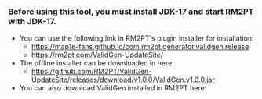 ### Before using this tool, you must install JDK-17 and start RM2PT with JDK-17.
* You can use the following link in RM2PT's plugin installer for installation:
  - https://map1e-fans.github.io/com.rm2pt.generator.validgen.release
  - https://rm2pt.com/ValidGen-UpdateSite/
* The offline installer can be downloaded in here:
  - https://github.com/RM2PT/ValidGen-UpdateSite/releases/download/v1.0.0/ValidGen.v1.0.0.jar
* You can also download ValidGen installed in RM2PT here:
